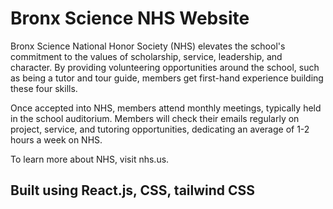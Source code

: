 # Bronx Science NHS Website

Bronx Science National Honor Society (NHS) elevates the school's commitment to the values of scholarship, service, leadership, and character. By providing volunteering opportunities around the school, such as being a tutor and tour guide, members get first-hand experience building these four skills.

Once accepted into NHS, members attend monthly meetings, typically held in the school auditorium. Members will check their emails regularly on project, service, and tutoring opportunities, dedicating an average of 1-2 hours a week on NHS.

To learn more about NHS, visit nhs.us.

## Built using React.js, CSS, tailwind CSS
